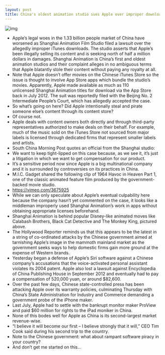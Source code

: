 ```yaml
---
layout: post
title: China's oldest animation studio sues Apple over improper downloads
---
```

![img](http://media.idownloadblog.com/wp-content/uploads/2013/03/The-Monkey-King-teaser.jpg)
* Apple’s legal woes in the 1.33 billion people market of China have worsened as Shanghai Animation Film Studio filed a lawsuit over the allegedly improper iTunes downloads. The studio asserts that Apple’s been illegally selling its content and is seeking north of half a million dollars in damages. Shanghai Animation is China’s first and oldest animation studios and their complaint alleges in no ambiguous terms that Apple blatantly stole their content without paying any royalty at all.
* Note that Apple doesn’t offer movies on the Chinese iTunes Store so the issue is thought to involve App Store apps which bundle the studio’s movies. Apparently, Apple made available as much as 110 unlicensed Shanghai Animation titles for download via the App Store back in July 2012. The suit was reportedly filed with the Beijing No. 2 Intermediate People’s Court, which has allegedly accepted the case.
* So what’s going on here? Did Apple intentionally steal and pirate someone else’s content through its content store?
* Of course not.
* Apple deals with content owners both directly and through third-party representatives authorized to make deals on their behalf. For example, much of the music sold on the iTunes Store not sourced from major labels is licensed through dedicated firms that represent smaller labels and artists.
* South China Morning Post quotes an official from the Shanghai studio:
* We want to keep tight-lipped on this case because, as we see it, it’s just a litigation in which we want to get compensation for our product.
* It’s a sensitive period now since Apple is a big multinational company and it is surrounded by controversies on its practices in China.
* M.I.C. Gadget shared the following clip of 1964 Havoc in Heaven Part 1, one of the classic animated feature film produced by the government-backed movie studio.
* https://vimeo.com/3675925
* While we can only speculate about Apple’s eventual culpability here because the company hasn’t yet commented on the case, it looks like a middleman improperly used Shanghai Animation’s work in apps without obtaining appropriate licenses beforehand.
* Shanghai Animation is behind popular Disney-like animated moves like Calabash Brothers, Black Cat Detective and The Monkey King, pictured above.
* The Hollywood Reporter reminds us that this appears to be the latest in a string of co-ordinated attacks by the Chinese government aimed at tarnishing Apple’s image in the mammoth mainland market as the government seeks ways to help domestic firms gain more ground at the expense of Western brands.
* Yesterday began a defense of Apple’s Siri software against a Chinese company’s accusations that the voice-activated personal assistant violates its 2004 patent. Apple also lost a lawsuit against Encyclopedia of China Publishing House in September 2012 and eventually had to pay a compensation of 520,000 yuan, or around $82,600.
* Over the past few days, Chinese state-controlled press has been attacking Apple over its warranty policies, culminating Thursday with China’s State Administration for Industry and Commerce demanding a government probe of the iPhone maker.
* Last July, Apple had to settle with the bankrupt monitor maker ProView and paid $60 million for rights to the iPad moniker in China.
* None of this bodes well for Apple as China is its second-largest market revenue-wise.
* “I believe it will become our first – I believe strongly that it will,” CEO Tim Cook said during his second trip to the country.
* Note to the Chinese government: what about rampant software piracy in your country?
* And don’t get me started on this…

